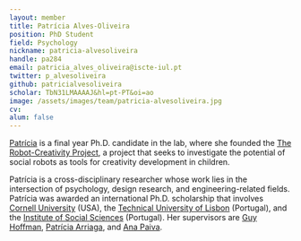 ```yaml
---
layout: member
title: Patrícia Alves-Oliveira
position: PhD Student
field: Psychology
nickname: patricia-alvesoliveira
handle: pa284
email: patricia_alves_oliveira@iscte-iul.pt
twitter: p_alvesoliveira
github: patricialvesoliveira
scholar: TbN31LMAAAAJ&hl=pt-PT&oi=ao
image: /assets/images/team/patricia-alvesoliveira.jpg
cv: 
alum: false
---
```

[Patrícia](https://patricialvesoliveira.com/) is a final year Ph.D. candidate in the lab, where she founded the [The Robot-Creativity Project](https://hrc2.io/projects/Creativity), a project that seeks to investigate the potential of social robots as tools for creativity development in children.

Patrícia is a cross-disciplinary researcher whose work lies in the intersection of psychology, design research, and engineering-related fields. Patrícia was awarded an international Ph.D. scholarship that involves [Cornell University](https://www.cornell.edu/) (USA), the [Technical University of Lisbon](https://tecnico.ulisboa.pt/en/) (Portugal), and the [Institute of Social Sciences](https://www.iscte-iul.pt/) (Portugal). Her supervisors are [Guy Hoffman](http://guyhoffman.com/), [Patrícia Arriaga](https://ciencia.iscte-iul.pt/authors/patricia-paula-lourenco-arriaga-ferreira/cv), and [Ana Paiva](https://ana-paiva.com/).




